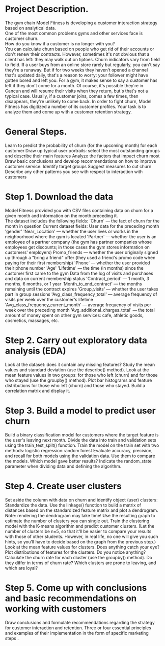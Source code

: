 # Project Description.  

The gym chain Model Fitness is developing a customer interaction strategy based on analytical data.  
One of the most common problems gyms and other services face is customer churn.  
How do you know if a customer is no longer with you?  
You can calculate churn based on people who get rid of their accounts or don't renew their contracts. However, sometimes it's not obvious that a client has left: they may walk out on tiptoes.
Churn indicators vary from field to field. If a user buys from an online store rarely but regularly, you can't say they're a runaway. But if for two weeks they haven't opened a channel that's updated daily, that's a reason to worry: your follower might have gotten bored and left you.
For a gym, it makes sense to say a customer has left if they don't come for a month. Of course, it's possible they're in Cancun and will resume their visits when they return, but's that's not a typical case. Usually, if a customer joins, comes a few times, then disappears, they're unlikely to come back.
In order to fight churn, Model Fitness has digitized a number of its customer profiles. Your task is to analyze them and come up with a customer retention strategy.

# General Steps.  
Learn to predict the probability of churn (for the upcoming month) for each customer
Draw up typical user portraits: select the most outstanding groups and describe their main features
Analyze the factors that impact churn most
Draw basic conclusions and develop recommendations on how to improve customer service:
Identify target groups
Suggest measures to cut churn
Describe any other patterns you see with respect to interaction with customers

# Step 1. Download the data
Model Fitness provided you with CSV files containing data on churn for a given month and information on the month preceding it.  
The dataset includes the following fields:
'Churn' — the fact of churn for the month in question
Current dataset fields:
User data for the preceding month
'gender'
'Near_Location' — whether the user lives or works in the neighborhood where the gym is located
'Partner' — whether the user is an employee of a partner company (the gym has partner companies whose employees get discounts; in those cases the gym stores information on customers' employers)
Promo_friends — whether the user originally signed up through a "bring a friend" offer (they used a friend's promo code when paying for their first membership)
'Phone' — whether the user provided their phone number
'Age'
'Lifetime' — the time (in months) since the customer first came to the gym
Data from the log of visits and purchases and data on current membership status
'Contract_period' — 1 month, 3 months, 6 months, or 1 year
'Month_to_end_contract' — the months remaining until the contract expires
'Group_visits' — whether the user takes part in group sessions
'Avg_class_frequency_total' — average frequency of visits per week over the customer's lifetime
'Avg_class_frequency_current_month' — average frequency of visits per week over the preceding month
'Avg_additional_charges_total' — the total amount of money spent on other gym services: cafe, athletic goods, cosmetics, massages, etc.

# Step 2. Carry out exploratory data analysis (EDA)
Look at the dataset: does it contain any missing features? Study the mean values and standard deviation (use the describe() method).
Look at the mean feature values in two groups: for those who left (churn) and for those who stayed (use the groupby() method).
Plot bar histograms and feature distributions for those who left (churn) and those who stayed.
Build a correlation matrix and display it.  

# Step 3. Build a model to predict user churn
Build a binary classification model for customers where the target feature is the user's leaving next month.
Divide the data into train and validation sets using the train_test_split() function.
Train the model on the train set with two methods:
logistic regression
random forest
Evaluate accuracy, precision, and recall for both models using the validation data. Use them to compare the models. Which model gave better results?
Indicate the random_state parameter when dividing data and defining the algorithm.  

# Step 4. Create user clusters
Set aside the column with data on churn and identify object (user) clusters:
Standardize the data.
Use the linkage() function to build a matrix of distances based on the standardized feature matrix and plot a dendrogram. Note: rendering the dendrogram may take time! Use the resulting graph to estimate the number of clusters you can single out.
Train the clustering model with the K-means algorithm and predict customer clusters. (Let the number of clusters be n=5, so that it'll be easier to compare your results with those of other students. However, in real life, no one will give you such hints, so you'll have to decide based on the graph from the previous step.)
Look at the mean feature values for clusters. Does anything catch your eye?
Plot distributions of features for the clusters. Do you notice anything?
Calculate the churn rate for each cluster (use the groupby() method). Do they differ in terms of churn rate? Which clusters are prone to leaving, and which are loyal?

# Step 5. Come up with conclusions and basic recommendations on working with customers
Draw conclusions and formulate recommendations regarding the strategy for customer interaction and retention.
Three or four essential principles and examples of their implementation in the form of specific marketing steps .
